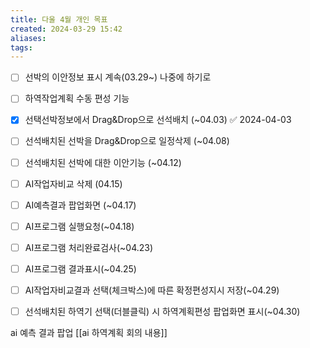 ```yaml
---
title: 다울 4월 개인 목표
created: 2024-03-29 15:42
aliases: 
tags:
---
```

- [ ] 선박의 이안정보 표시 계속(03.29~) 나중에 하기로
- [ ] 하역작업계획 수동 편성 기능
- [x] 선택선박정보에서 Drag&Drop으로 선석배치 (~04.03) ✅ 2024-04-03
- [ ] 선석배치된 선박을 Drag&Drop으로 일정삭제 (~04.08)
- [ ] 선석배치된 선박에 대한 이안기능 (~04.12)
- [ ] AI작업자비교 삭제 (04.15)
- [ ] AI예측결과 팝업화면 (~04.17)
- [ ] AI프로그램 실행요청(~04.18)
- [ ] AI프로그램 처리완료검사(~04.23)
- [ ] AI프로그램 결과표시(~04.25)
- [ ] AI작업자비교결과 선택(체크박스)에 따른 확정편성지시 저장(~04.29)
- [ ] 선석배치된 하역기 선택(더블클릭) 시 하역계획편성 팝업화면 표시(~04.30)


ai 예측 결과 팝업
[[ai 하역계획 회의 내용]]